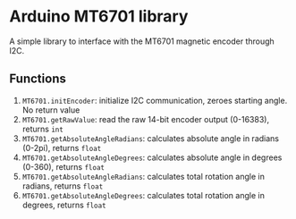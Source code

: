 # Arduino MT6701 library

A simple library to interface with the MT6701 magnetic encoder through I2C.

## Functions
1) `MT6701.initEncoder`: initialize I2C communication, zeroes starting angle. No return value
2) `MT6701.getRawValue`: read the raw 14-bit encoder output (0-16383), returns `int`
3) `MT6701.getAbsoluteAngleRadians`: calculates absolute angle in radians (0-2pi), returns `float`
4) `MT6701.getAbsoluteAngleDegrees`: calculates absolute angle in degrees (0-360), returns `float`
5) `MT6701.getAbsoluteAngleRadians`: calculates total rotation angle in radians, returns `float`
6) `MT6701.getAbsoluteAngleDegrees`: calculates total rotation angle in degrees, returns `float`
